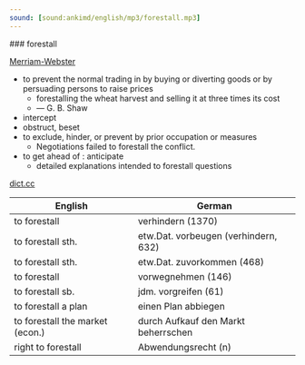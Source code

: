 ```yaml
---
sound: [sound:ankimd/english/mp3/forestall.mp3]
---
```


\### forestall

[Merriam-Webster](https://www.merriam-webster.com/dictionary/forestall)

- to prevent the normal trading in by buying or diverting goods or by persuading persons to raise prices
    - forestalling the wheat harvest and selling it at three times its cost
    - — G. B. Shaw
- intercept
- obstruct, beset
- to exclude, hinder, or prevent by prior occupation or measures
    - Negotiations failed to forestall the conflict.
- to get ahead of : anticipate
    - detailed explanations intended to forestall questions

[dict.cc](https://www.dict.cc/forestall)

| English        | German       |
| -------------- | ------------ |
| to forestall | verhindern (1370) |
| to forestall sth. | etw.Dat. vorbeugen (verhindern, 632) |
| to forestall sth. | etw.Dat. zuvorkommen (468) |
| to forestall | vorwegnehmen (146) |
| to forestall sb. | jdm. vorgreifen (61) |
| to forestall a plan | einen Plan abbiegen |
| to forestall the market (econ.) | durch Aufkauf den Markt beherrschen |
| right to forestall | Abwendungsrecht (n) |

